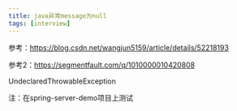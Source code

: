 ```yaml
---
title: java异常message为null
tags: [interview]
---
```


参考：https://blog.csdn.net/wangjun5159/article/details/52218193

参考2：https://segmentfault.com/q/1010000010420808

UndeclaredThrowableException

注：在spring-server-demo项目上测试